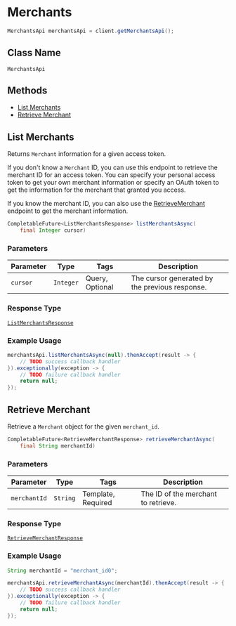 # Merchants

```java
MerchantsApi merchantsApi = client.getMerchantsApi();
```

## Class Name

`MerchantsApi`

## Methods

* [List Merchants](/doc/merchants.md#list-merchants)
* [Retrieve Merchant](/doc/merchants.md#retrieve-merchant)

## List Merchants

Returns `Merchant` information for a given access token.

If you don't know a `Merchant` ID, you can use this endpoint to retrieve the merchant ID for an access token.
You can specify your personal access token to get your own merchant information or specify an OAuth token
to get the information for the  merchant that granted you access.

If you know the merchant ID, you can also use the [RetrieveMerchant](#endpoint-merchants-retrievemerchant)
endpoint to get the merchant information.

```java
CompletableFuture<ListMerchantsResponse> listMerchantsAsync(
    final Integer cursor)
```

### Parameters

| Parameter | Type | Tags | Description |
|  --- | --- | --- | --- |
| `cursor` | `Integer` | Query, Optional | The cursor generated by the previous response. |

### Response Type

[`ListMerchantsResponse`](/doc/models/list-merchants-response.md)

### Example Usage

```java
merchantsApi.listMerchantsAsync(null).thenAccept(result -> {
    // TODO success callback handler
}).exceptionally(exception -> {
    // TODO failure callback handler
    return null;
});
```

## Retrieve Merchant

Retrieve a `Merchant` object for the given `merchant_id`.

```java
CompletableFuture<RetrieveMerchantResponse> retrieveMerchantAsync(
    final String merchantId)
```

### Parameters

| Parameter | Type | Tags | Description |
|  --- | --- | --- | --- |
| `merchantId` | `String` | Template, Required | The ID of the merchant to retrieve. |

### Response Type

[`RetrieveMerchantResponse`](/doc/models/retrieve-merchant-response.md)

### Example Usage

```java
String merchantId = "merchant_id0";

merchantsApi.retrieveMerchantAsync(merchantId).thenAccept(result -> {
    // TODO success callback handler
}).exceptionally(exception -> {
    // TODO failure callback handler
    return null;
});
```

